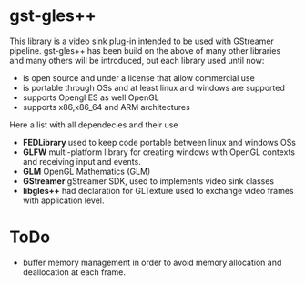 gst-gles++
==========

This library is a video sink plug-in intended to be used with GStreamer pipeline.
gst-gles++ has been build on the above of many other libraries and many others will be introduced, but each library used until now:
 - is open source and under a license that allow commercial use
 - is portable through OSs and at least linux and windows are supported
 - supports Opengl ES as well OpenGL
 - supports x86,x86_64 and ARM architectures 

Here a list with all dependecies and their use

 - **FEDLibrary** used to keep code portable between linux and windows OSs
 - **GLFW**       multi-platform library for creating windows with OpenGL contexts and receiving input and events. 
 - **GLM**        OpenGL Mathematics (GLM)
 - **GStreamer**  gStreamer SDK, used to implements video sink classes
 - **libgles++**  had declaration for GLTexture used to exchange video frames with application level.
 
# ToDo

 - buffer memory management in order to avoid memory allocation and deallocation at each frame.
 

